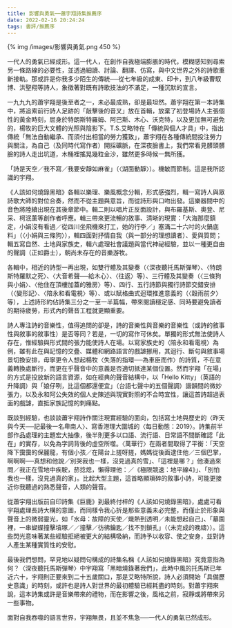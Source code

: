 ```yaml
---
title: 影響與勇氣──蕭宇翔詩集推薦序
date: 2022-02-16 20:24:24
tags: 書評/推薦序
---
```


{% img /images/影響與勇氣.png 450 %}


一代人的勇氣已經成形。這一代人，在創作自我極端膨脹的時代，模糊感知到尋索另一條路線的必要性，並透過細讀、討論、翻譯、仿寫，與中文世界之外的詩歌重新接軌。那或許是你我多少陌生的傳統──從七年級的成東、印卡，到八年級曹馭博、洪聖翔等詩人，象徵著對既有詩歌技法的不滿足，一種沉默的宣言。

<!-- more -->

一九九九的蕭宇翔是後至者之一，未必最成熟，卻是最坦然。蕭宇翔在第一本詩集中，將追索前行詩人足跡的「敲擊後的音叉」放在首輯，放棄了初登場詩人主張個性的黃金時刻，屈身於特朗斯特羅姆、阿巴斯、木心、沃克特，以及更加無可避免的，楊牧的巨大文體的光照與陰影下。T.S.艾略特在「傳統與個人才具」中，指出傳統「無法自動繼承、而須付出相當的勞力獲致」，蕭宇翔在各種傳統間投注勞力與關注，為自己（及同時代寫作者）開採礦脈，在深夜臉書上，我們常看見髒頭髒臉的詩人走出坑道，木桶裡搖晃幾粒金沙，雖然更多時候一無所獲。

「詩是天空／我不寫／我要安靜如麻雀」（〈湖面動靜〉）。機敏而節制。這是我所認識的宇翔。

《人該如何燒錄黑暗》各輯以樂理、樂風概念分輯，形式感強烈，輯一寫詩人與眾詩歌大師的對位合奏，然而不從主題與意旨，而從詩形與口吻出發。這樂器間中的音色將陸續出現在其後章節中。輯二則以唱片正反面設計，與布羅基斯、奧登、尼采、柯泯薰等創作者呼應。輯三帶來更流暢的敘事、清晰的現實：「大海那麼鎮定，小娟沒有看過／從四川坐飛機來打工，她的行李／」塞滿二十六吋的火鍋底料」（〈小娟與三條狗〉），輯四面對抒情自我（與一部分的理想讀者）、愛與質問；輯五寫自然、土地與家族史，輯六處理社會議題與當代神祕經驗，並以一種更自由的聲調（正如爵士），朝尚未存在的音樂游牧。

各輯中，相近的詩型一再出現，如雙行體及其變奏（〈深夜聽托馬斯彈琴〉、〈特朗斯特羅默之死〉、〈大音希聲──給木心〉、〈往返〉等）、三行體及其變奏（〈三條狗與小娟〉、〈他住在頂樓加蓋的雅房〉等）、四行、五行詩節與獨行詩節交錯安排（〈變形記〉、〈陪永和看電視〉等）、或以賦格曲式迴環推進意義的（〈穀雨前夕〉等），上述詩形約佔詩集三分之一至一半篇幅，帶來閱讀穩定感、同時要避免讀者的期待疲勞，形式內的聲音工程就更顯重要。

詩人專注詩的音樂性，值得追問的卻是，詩的音樂性與音樂的音樂性（或詩的敘事性與敘事的敘事性）是否等同？若是，一切的寫作可休矣。單獨的形式無法使詩人存在，惟經驗與形式間的張力能使詩人在場。以寫家族史的〈陪永和看電視〉為例，雖有此在與記憶的交疊、媒體和網路語言的戲謔挪用，其迴行、斷句與敘事場景切換安排，毋寧更令人想起楊牧〈失落的指環──為車臣而作〉的詩質，不在意義轉換處斷行，而更在乎聲音中的意義是否適切抵達某個位置。然而宇翔「在場」的方式是投放新的語言資源，如在經典的聲音結構中，以「Hello Kitty」（英語的升降調）與「娘仔咧，比這個都還便宜」（台語七聲中的五個聲調）諧韻間的微妙張力，以及永和阿公失效的個人史陳述與現實對照的不合時宜性，讓這首詩超過表面的戲謔，直抵家族記憶的刺痛點。

既談到經驗，也談談蕭宇翔詩作關注現實經驗的面向，包括寫土地與歷史的〈昨天與今天──記最後一名卑南人〉、寫香港理大圍城的〈每日動態：2019〉。詩集前半部作品處理的主題宏大抽像，後半則更多以口語、流行語、日常語不間斷確認「此在」的實存，以免為字詞背後的虛空所噬。〈萬華行〉在兩者間取得了平衡：「天空降下靄靄的保麗龍，有個小孩／在陽台上搓呀搓，媽媽從後面逮住他／三個巴掌，啊啊啊──真想和他說／別哭我也一樣，沒見過真的雪」、「這裡是哪？」他湊過來問／我正在雪地中疾駛，菸捻熄，懶得理他：／《極限競速：地平線4》」、「別怕我也一樣，沒見過真的家」。比起大型主題，這首略顯瑣碎的敘事小詩，可能更接近你我聽過的熟悉聲音，人類的聲音。

從蕭宇翔出版前自印詩集《巨鹿》到最終付梓的《人該如何燒錄黑暗》，處處可看宇翔處理長詩大構的意圖，而同樣令我心折是那些意義未必完整，而僅止於形象與聲音上的微弱靈光，如「水母：故障的天使／熾熱到透明／未能想起自己」、「墓園裡，一串蝴蝶撞擊墳塚／／撞擊／彷彿鑰匙／找不到鎖孔」（〈未完成的晚禱〉）。這些閃光意味著某些經驗拒絕被更大的結構吸納，而詩予以收容、使之安身，並對詩人產生某種實質性的安慰。

最後我們想問，罕見地以疑問句構成的詩集名稱《人該如何燒錄黑暗》究竟意指為何？〈深夜聽托馬斯彈琴〉中宇翔寫「黑暗燒錄著我們」，此時中風的托馬斯已年近六十，宇翔則正要來到二十五歲關口，那是艾略特所說，詩人必須開始「具備歷史意識」的時刻，或許也是詩人對世界的最初體驗已經耗盡的時刻。對蕭宇翔來說，這本詩集或許是音樂帶來的禮物，而在影響之後，風格之前，寂靜或將帶來另一些事物。

面對自我吞噬的語言世界，宇翔無畏，且並不焦急──一代人的勇氣已然成形。



